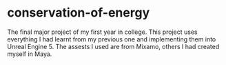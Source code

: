 # conservation-of-energy

The final major project of my first year in college.
This project uses everything I had learnt from my previous one and implementing them into Unreal Engine 5.
The assests I used are from Mixamo, others I had created myself in Maya.
